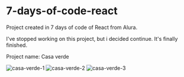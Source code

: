 # 7-days-of-code-react
Project created in 7 days of code of React from Alura.

I've stopped working on this project, but i decided continue. It's finally finished.

Project name: Casa verde

![casa-verde-1](https://user-images.githubusercontent.com/84883298/175762326-9670fd3b-1176-4624-b491-d50a34e00eb8.jpg)
![casa-verde-2](https://user-images.githubusercontent.com/84883298/175762331-91570d65-f636-49cb-8ac0-18e6fdd8d51d.jpg)
![casa-verde-3](https://user-images.githubusercontent.com/84883298/175762410-2eaa211a-2456-4039-9475-71ee8d51e5b3.jpg)
